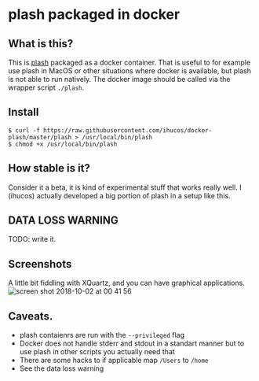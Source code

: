 # plash packaged in docker

## What is this?
This is [plash](https://github.com/ihucos/plash) packaged as a docker container. That is useful to for example use plash in MacOS or other situations where docker is available, but plash is not able to run natively. The docker image should be called via the wrapper script `./plash`.

## Install
```
$ curl -f https://raw.githubusercontent.com/ihucos/docker-plash/master/plash > /usr/local/bin/plash
$ chmod +x /usr/local/bin/plash
```
## How stable is it?
Consider it a beta, it is kind of experimental stuff that works really well. I (ihucos) actually developed a big portion of plash in a setup like this.

## DATA LOSS WARNING
TODO: write it. 

## Screenshots
A little bit fiddling with XQuartz, and you can have graphical applications.
![screen shot 2018-10-02 at 00 41 56](https://user-images.githubusercontent.com/2066372/46319974-7a4ace80-c5dc-11e8-8841-44012e2a2b46.png)


## Caveats.

- plash contaienrs are run with the `--privileged` flag
- Docker does not handle stderr and stdout in a standart manner but to use plash in other scripts you actually need that
- There are some hacks to if applicable map `/Users` to `/home`
- See the data loss warning
